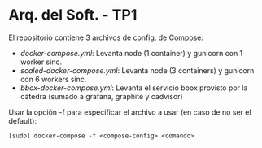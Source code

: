 # Arq. del Soft. - TP1

El repositorio contiene 3 archivos de config. de Compose:

 - *docker-compose.yml*: Levanta node (1 container) y gunicorn con 1 worker sinc.
 - *scaled-docker-compose.yml*: Levanta node (3 containers) y gunicorn con 6 workers sinc.
 - *bbox-docker-compose.yml*: Levanta el servicio bbox provisto por la cátedra (sumado a grafana, graphite y cadvisor) 

Usar la opción -f para especificar el archivo a usar (en caso de no ser el default):

   	[sudo] docker-compose -f <compose-config> <comando>
